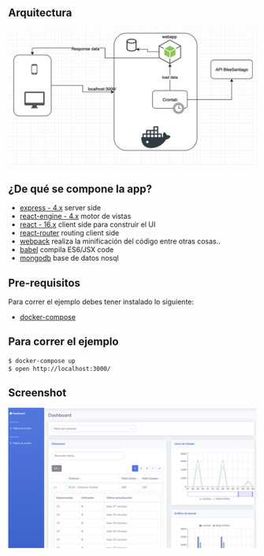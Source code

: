 ## Arquitectura

![arquitectura](https://github.com/ns4lin4s/bike-trail/blob/master/screenshot/arquitectura.png)


## ¿De qué se compone la app?
* [express - 4.x](https://github.com/strongloop/express) server side
* [react-engine - 4.x](https://github.com/paypal/react-engine) motor de vistas
* [react - 16.x](https://github.com/facebook/react) client side para construir el UI
* [react-router](https://github.com/rackt/react-router) routing client side
* [webpack](https://github.com/webpack/webpack) realiza la minificación del código entre otras cosas..
* [babel](https://github.com/babel/babel) compila ES6/JSX code
* [mongodb](https://docs.mongodb.com) base de datos nosql

## Pre-requisitos

Para correr el ejemplo debes tener instalado lo siguiente:

* [docker-compose](https://docs.docker.com/compose/install/)

## Para correr el ejemplo
```shell
$ docker-compose up
$ open http://localhost:3000/
```
## Screenshot

![dashboard](https://github.com/ns4lin4s/bike-trail/blob/master/screenshot/screen_dashboard.png)
